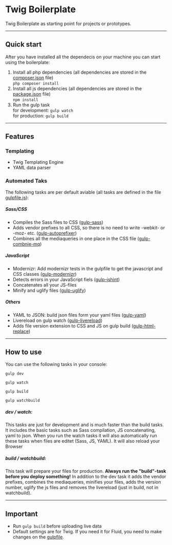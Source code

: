 # Twig Boilerplate

Twig Boilerplate as starting point for projects or prototypes.

<hr>

## Quick start

After you have installed all the dependecis on your machine you can start using the boilerplate:

1. Install all php dependencies (all dependencies are stored in the [composer.json](composer.json) file)<br> ``php composer install``
2. Install all js dependencies (all dependencies are stored in the [package.json](package.json) file)<br> ``npm install``
3. Run the gulp task <br> for development: ``gulp watch``<br> for production: ``gulp build``

<hr>

## Features

### Templating
* Twig Templating Engine
* YAML data parser


### Automated Taks

The following tasks are per default aviable (all tasks are defined in the file [gulpfile.js](gulpfile.js)):

##### Sass/CSS
* Compiles the Sass files to CSS ([gulp-sass](https://www.npmjs.com/package/gulp-sass))
* Adds vendor prefixes to all CSS, so there is no need to write -webkit- or -moz- etc. ([gulp-autoprefixer](https://www.npmjs.com/package/gulp-autoprefixer))
* Combines all the mediaqueries in one place in the CSS file ([gulp-combnie-mq](https://www.npmjs.com/package/gulp-combine-mq))

##### JavaScript
* Modernizr: Add modernizr tests in the gulpfile to get the javascript and CSS classes ([gulp-modernizr](https://www.npmjs.com/package/gulp-modernizr))
* Detects errors in your JavaScript fiels ([gulp-jshint](https://www.npmjs.com/package/gulp-jshint))
* Concatenates all your JS-files
* Minify and uglify files ([gulp-uglify](https://www.npmjs.com/package/gulp-uglify))

##### Others
* YAML to JSON: build json files form your yaml files ([gulp-yaml](https://www.npmjs.com/package/gulp-yaml))
* Livereload on gulp watch ([gulp-livereload](https://www.npmjs.com/package/gulp-livereload))
* Adds file version extension to CSS and JS on gulp build ([gulp-html-replace](https://www.npmjs.com/package/gulp-html-replace))

<hr>

## How to use
You can use the following tasks in your console:

``gulp dev``<br>

``gulp watch``

``gulp build``

``gulp watchbuild``

##### dev / watch:
This tasks are just for development and is much faster than the build tasks. It includes the basic tasks such as Sass compilation, JS concatenating, yaml to json.
When you run the watch tasks it will also automatically run these tasks when files are editet (Sass, JS, YAML). It will also reload your Browser 
 
##### build / watchbuild:
This task will prepare your files for production. **Always run the "build"-task before you deploy something!** In addition to the dev task it adds the vendor prefixes, combines the mediaqueries, minifies your files, adds the version number, uglify the js files and removes the livereload (just in build, not in watchbuild).

<hr>

## Important

* Run ``gulp build`` before uploading live data
* Default settings are for Twig. If you need it for Fluid, you need to make changes on the [gulpfile](gulpfile.js).

